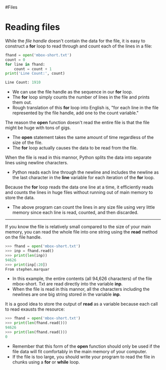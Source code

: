 #Files 
# Reading files

While the *file handle* doesn't contain the data for the file, it is easy to construct a **for** loop to read through and count each of the lines in a file:
```python
fhand = open('mbox-short.txt')
count = 0
for line in fhand:
    count = count + 1
print('Line Count:', count)
```

```python
Line Count: 1910
```

- We can use the file handle as the sequence in our **for** loop.
- The **for** loop simply counts the number of lines in the file and prints them out.
- Rough translation of this **for** loop into English is, "for each line in the file represented by the file handle, add one to the count variable."

The reason the **open** function doesn't read the entire file is that the file might be huge with tons of gigs.
- The **open** statement takes the same amount of time regardless of the size of the file.
- The **for** loop actually causes the data to be read from the file.

When the file is read in this mannor, Python splits the data into separate lines using newline characters.
- Python reads each line through the newline and includes the newline as the last character in the **line** variable for each iteration of the **for** loop.

Because the **for** loop reads the data one line at a time, it efficiently reads and counts the lines in huge files without running out of main memory to store the data.
- The above program can count the lines in any size file using very little memory since each line is read, counted, and then discarded.
_____________________________________________

If you know the file is relatively small compared to the size of your main memory, you can read the whole file into one string using the **read** method on the file handle.
```python
>>> fhand = open('mbox-short.txt')
>>> inp = fhand.read()
>>> print(len(inp))
94626
>>> print(inp[:20])
From stephen.marquar
```
- In this example,  the entire contents (all 94,626 characters) of the file mbox-short. Txt are read directly into the variable **inp**.
- When the file is read in this mannor, all the characters including the newlines are one big string stored in the variable **inp**.

It is a good idea to store the output of **read** as a variable because each call to read exausts the resource:
```python
>>> fhand = open('mbox-short.txt')
>>> print(len(fhand.read()))
94626
>>> print(len(fhand.read()))
0
```

- Remember that this form of the **open** function should only be used if the file data will fit comfortably in the main memory of your computer.
- If the file is too large, you should write your program to read the file in chunks using a **for** or **while** loop.